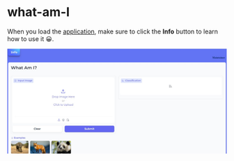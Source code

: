 # **what-am-I**

When you load the [application](https://what-am-i.netlify.app/), make sure to click the **Info** button to learn how to use it &#128512;.



![image file](screenshot.jpg)
